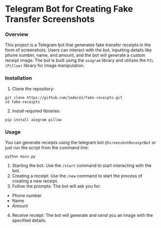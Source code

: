 # Telegram Bot for Creating Fake Transfer Screenshots
### Overview
This project is a Telegram bot that generates fake transfer receipts in the form of screenshots. 
Users can interact with the bot, inputting details like phone number, name, and amount, and the bot will generate a custom receipt image. 
The bot is built using the ```aiogram``` library and utilizes the ```PIL (Pillow)``` library for image manipulation.
### Installation
1. Clone the repository:
```
git clone https://github.com/1adore1/fake-receipts.git
cd fake-receipts
```
2. Install required libraries:
```
pip install aiogram pillow
```
### Usage
You can generate receipts using the telegram bot ```@ScreenshotReceiptBot``` or just run the script from the command line:
```
python main.py
```
1. Starting the bot: Use the ```/start``` command to start interacting with the bot.
2. Creating a receipt: Use the ```/new``` command to start the process of creating a new receipt.
3. Follow the prompts: The bot will ask you for:
* Phone number
* Name
* Amount
4. Receive receipt: The bot will generate and send you an image with the specified details.
